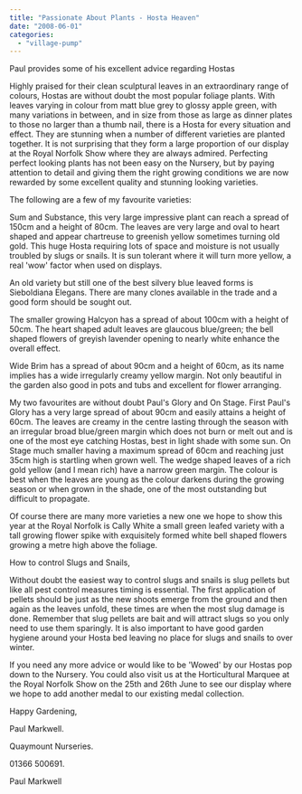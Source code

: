 ```yaml
---
title: "Passionate About Plants - Hosta Heaven"
date: "2008-06-01"
categories: 
  - "village-pump"
---
```


Paul provides some of his excellent advice regarding Hostas

Highly praised for their clean sculptural leaves in an extraordinary range of colours, Hostas are without doubt the most popular foliage plants. With leaves varying in colour from matt blue grey to glossy apple green, with many variations in between, and in size from those as large as dinner plates to those no larger than a thumb nail, there is a Hosta for every situation and effect. They are stunning when a number of different varieties are planted together. It is not surprising that they form a large proportion of our display at the Royal Norfolk Show where they are always admired. Perfecting perfect looking plants has not been easy on the Nursery, but by paying attention to detail and giving them the right growing conditions we are now rewarded by some excellent quality and stunning looking varieties.

The following are a few of my favourite varieties:

Sum and Substance, this very large impressive plant can reach a spread of 150cm and a height of 80cm. The leaves are very large and oval to heart shaped and appear chartreuse to greenish yellow sometimes turning old gold. This huge Hosta requiring lots of space and moisture is not usually troubled by slugs or snails. It is sun tolerant where it will turn more yellow, a real 'wow' factor when used on displays.

An old variety but still one of the best silvery blue leaved forms is Sieboldiana Elegans. There are many clones available in the trade and a good form should be sought out.

The smaller growing Halcyon has a spread of about 100cm with a height of 50cm. The heart shaped adult leaves are glaucous blue/green; the bell shaped flowers of greyish lavender opening to nearly white enhance the overall effect.

Wide Brim has a spread of about 90cm and a height of 60cm, as its name implies has a wide irregularly creamy yellow margin. Not only beautiful in the garden also good in pots and tubs and excellent for flower arranging.

My two favourites are without doubt Paul's Glory and On Stage. First Paul's Glory has a very large spread of about 90cm and easily attains a height of 60cm. The leaves are creamy in the centre lasting through the season with an irregular broad blue/green margin which does not burn or melt out and is one of the most eye catching Hostas, best in light shade with some sun. On Stage much smaller having a maximum spread of 60cm and reaching just 35cm high is startling when grown well. The wedge shaped leaves of a rich gold yellow (and I mean rich) have a narrow green margin. The colour is best when the leaves are young as the colour darkens during the growing season or when grown in the shade, one of the most outstanding but difficult to propagate.

Of course there are many more varieties a new one we hope to show this year at the Royal Norfolk is Cally White a small green leafed variety with a tall growing flower spike with exquisitely formed white bell shaped flowers growing a metre high above the foliage.

How to control Slugs and Snails,

Without doubt the easiest way to control slugs and snails is slug pellets but like all pest control measures timing is essential. The first application of pellets should be just as the new shoots emerge from the ground and then again as the leaves unfold, these times are when the most slug damage is done. Remember that slug pellets are bait and will attract slugs so you only need to use them sparingly. It is also important to have good garden hygiene around your Hosta bed leaving no place for slugs and snails to over winter.

If you need any more advice or would like to be 'Wowed' by our Hostas pop down to the Nursery. You could also visit us at the Horticultural Marquee at the Royal Norfolk Show on the 25th and 26th June to see our display where we hope to add another medal to our existing medal collection.

Happy Gardening,

Paul Markwell.

Quaymount Nurseries.

01366 500691.

Paul Markwell
